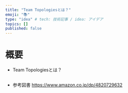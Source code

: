 ```yaml
---
title: "Team Topologiesとは？"
emoji: "📚"
type: "idea" # tech: 技術記事 / idea: アイデア
topics: []
published: false
---
```


# 概要
- Team Topologiesとは？
```

```

- 参考図書
https://www.amazon.co.jp/dp/4820729632